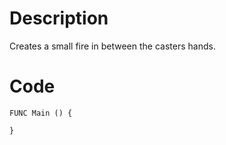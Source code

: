 # Description

Creates a small fire in between the casters hands.

# Code
```
FUNC Main () {

}
```

